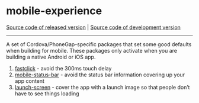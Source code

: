 # mobile-experience
[Source code of released version](https://github.com/meteor/meteor/tree/master/packages/mobile-experience) | [Source code of development version](https://github.com/meteor/meteor/tree/devel/packages/mobile-experience)
***

A set of Cordova/PhoneGap-specific packages that set some good defaults when building for mobile. These packages only activate when you are building a native Android or iOS app.

1. [fastclick](https://atmospherejs.com/meteor/fastclick) - avoid the 300ms touch delay
2. [mobile-status-bar](https://atmospherejs.com/meteor/mobile-status-bar) - avoid the status bar information covering up your app content
3. [launch-screen](https://atmospherejs.com/meteor/launch-screen) - cover the app with a launch image so that people don’t have to see things loading
